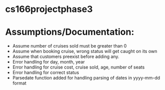# cs166projectphase3

# Assumptions/Documentation: 
- Assume number of cruises sold must be greater than 0
- Assume when booking cruise, wrong status will get caught on its own 
- Assume that customers preexist before adding any.
- Error handling for day, month, year
- Error handling for cruise cost, cruise sold, age, number of seats
- Error handling for correct status
- Parsedate function added for handling parsing of dates in yyyy-mm-dd format
